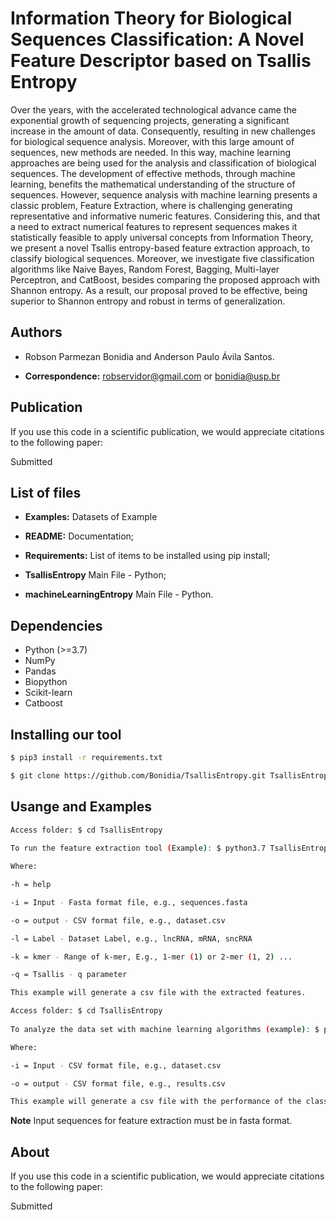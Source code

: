 # Information Theory for Biological Sequences Classification: A Novel Feature Descriptor based on Tsallis Entropy

Over the years, with the accelerated technological advance came the exponential growth of sequencing projects, generating a significant increase in the amount of data. Consequently, resulting in new challenges for biological sequence analysis. Moreover, with this large amount of sequences, new methods are needed. In this way, machine learning approaches are being used for the analysis and classification of biological sequences. The development of effective methods, through machine learning, benefits the mathematical understanding of the structure of sequences. However, sequence analysis with machine learning presents a classic problem, Feature Extraction, where is challenging generating representative and informative numeric features. Considering this, and that a need to extract numerical features to represent sequences makes it statistically feasible to apply universal concepts from Information Theory, we present a novel Tsallis entropy-based feature extraction approach, to classify biological sequences. Moreover, we investigate five classification algorithms like Naive Bayes, Random Forest, Bagging, Multi-layer Perceptron, and CatBoost, besides comparing the proposed approach with Shannon entropy. As a result, our proposal proved to be effective, being superior to Shannon entropy and robust in terms of generalization.

## Authors

* Robson Parmezan Bonidia and Anderson Paulo Ávila Santos.

* **Correspondence:** robservidor@gmail.com or bonidia@usp.br


## Publication

If you use this code in a scientific publication, we would appreciate citations to the following paper:

Submitted


## List of files

 - **Examples:** Datasets of Example

 - **README:** Documentation;

 - **Requirements:** List of items to be installed using pip install;

 - **TsallisEntropy** Main File - Python;

 - **machineLearningEntropy** Main File - Python.


## Dependencies

- Python (>=3.7)
- NumPy 
- Pandas
- Biopython
- Scikit-learn
- Catboost


## Installing our tool

```sh
$ pip3 install -r requirements.txt

$ git clone https://github.com/Bonidia/TsallisEntropy.git TsallisEntropy
```

## Usange and Examples


```sh
Access folder: $ cd TsallisEntropy
 
To run the feature extraction tool (Example): $ python3.7 TsallisEntropy.py -i examples/1rna.fasta -o example_dataset.csv -l RNA -k 24 -q 2.3

Where:

-h = help

-i = Input - Fasta format file, e.g., sequences.fasta

-o = output - CSV format file, e.g., dataset.csv

-l = Label - Dataset Label, e.g., lncRNA, mRNA, sncRNA

-k = kmer - Range of k-mer, E.g., 1-mer (1) or 2-mer (1, 2) ...

-q = Tsallis - q parameter

This example will generate a csv file with the extracted features.
```

```sh
Access folder: $ cd TsallisEntropy
 
To analyze the data set with machine learning algorithms (example): $ python3.7 machineLearningEntropy.py -i dataset.csv -o results.csv

Where:

-i = Input - CSV format file, e.g., dataset.csv

-o = output - CSV format file, e.g., results.csv

This example will generate a csv file with the performance of the classifiers.
```

**Note** Input sequences for feature extraction must be in fasta format.

## About

If you use this code in a scientific publication, we would appreciate citations to the following paper:

Submitted